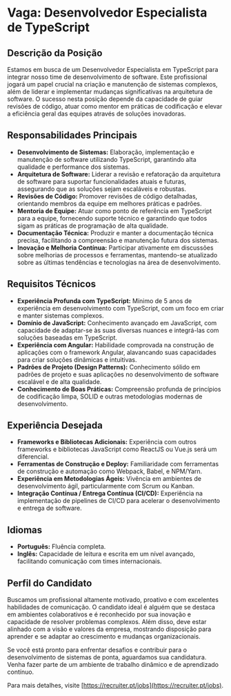 
# Vaga: Desenvolvedor Especialista de TypeScript

## Descrição da Posição
Estamos em busca de um Desenvolvedor Especialista em TypeScript para integrar nosso time de desenvolvimento de software. Este profissional jogará um papel crucial na criação e manutenção de sistemas complexos, além de liderar e implementar mudanças significativas na arquitetura de software. O sucesso nesta posição depende da capacidade de guiar revisões de código, atuar como mentor em práticas de codificação e elevar a eficiência geral das equipes através de soluções inovadoras.

## Responsabilidades Principais
- **Desenvolvimento de Sistemas:** Elaboração, implementação e manutenção de software utilizando TypeScript, garantindo alta qualidade e performance dos sistemas.
- **Arquitetura de Software:** Liderar a revisão e refatoração da arquitetura de software para suportar funcionalidades atuais e futuras, assegurando que as soluções sejam escaláveis e robustas.
- **Revisões de Código:** Promover revisões de código detalhadas, orientando membros da equipe em melhores práticas e padrões.
- **Mentoria de Equipe:** Atuar como ponto de referência em TypeScript para a equipe, fornecendo suporte técnico e garantindo que todos sigam as práticas de programação de alta qualidade.
- **Documentação Técnica:** Produzir e manter a documentação técnica precisa, facilitando a compreensão e manutenção futura dos sistemas.
- **Inovação e Melhoria Contínua:** Participar ativamente em discussões sobre melhorias de processos e ferramentas, mantendo-se atualizado sobre as últimas tendências e tecnologias na área de desenvolvimento.

## Requisitos Técnicos
- **Experiência Profunda com TypeScript:** Mínimo de 5 anos de experiência em desenvolvimento com TypeScript, com um foco em criar e manter sistemas complexos.
- **Domínio de JavaScript:** Conhecimento avançado em JavaScript, com capacidade de adaptar-se às suas diversas nuances e integrá-las com soluções baseadas em TypeScript.
- **Experiência com Angular:** Habilidade comprovada na construção de aplicações com o framework Angular, alavancando suas capacidades para criar soluções dinâmicas e intuitivas.
- **Padrões de Projeto (Design Patterns):** Conhecimento sólido em padrões de projeto e suas aplicações no desenvolvimento de software escalável e de alta qualidade.
- **Conhecimento de Boas Práticas:** Compreensão profunda de princípios de codificação limpa, SOLID e outras metodologias modernas de desenvolvimento.

## Experiência Desejada
- **Frameworks e Bibliotecas Adicionais:** Experiência com outros frameworks e bibliotecas JavaScript como ReactJS ou Vue.js será um diferencial.
- **Ferramentas de Construção e Deploy:** Familiaridade com ferramentas de construção e automação como Webpack, Babel, e NPM/Yarn.
- **Experiência em Metodologias Ágeis:** Vivência em ambientes de desenvolvimento ágil, particularmente com Scrum ou Kanban.
- **Integração Contínua / Entrega Contínua (CI/CD):** Experiência na implementação de pipelines de CI/CD para acelerar o desenvolvimento e entrega de software.

## Idiomas
- **Português:** Fluência completa.
- **Inglês:** Capacidade de leitura e escrita em um nível avançado, facilitando comunicação com times internacionais.

## Perfil do Candidato
Buscamos um profissional altamente motivado, proativo e com excelentes habilidades de comunicação. O candidato ideal é alguém que se destaca em ambientes colaborativos e é reconhecido por sua inovação e capacidade de resolver problemas complexos. Além disso, deve estar alinhado com a visão e valores da empresa, mostrando disposição para aprender e se adaptar ao crescimento e mudanças organizacionais.

Se você está pronto para enfrentar desafios e contribuir para o desenvolvimento de sistemas de ponta, aguardamos sua candidatura. Venha fazer parte de um ambiente de trabalho dinâmico e de aprendizado contínuo.

Para mais detalhes, visite [https://recruiter.pt/jobs](https://recruiter.pt/jobs).
